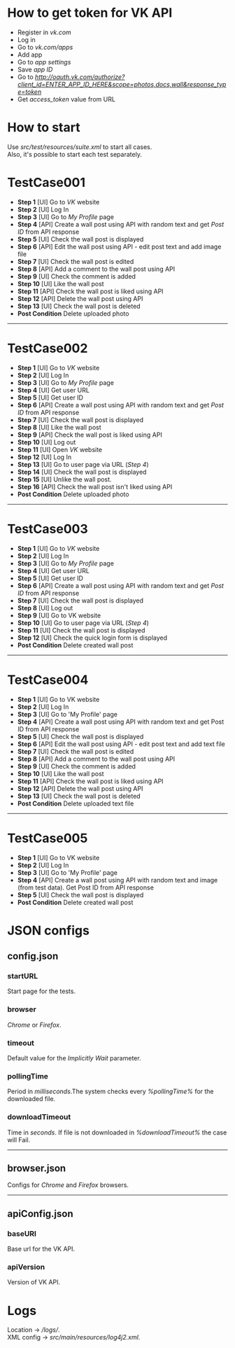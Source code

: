 # How to get token for VK API
* Register in *vk.com*
* Log in
* Go to *vk.com/apps*
* Add app
* Go to *app settings*
* Save *app ID*
* Go to *http://oauth.vk.com/authorize?client_id=ENTER_APP_ID_HERE&scope=photos,docs,wall&response_type=token*
* Get *access_token* value from URL
# How to start
Use *src/test/resources/suite.xml* to start all cases.  
Also, it's possible to start each test separately.
# TestCase001
* **Step 1** [UI] Go to *VK* website
* **Step 2** [UI] Log In
* **Step 3** [UI] Go to *My Profile* page
* **Step 4** [API] Create a wall post using API with random text and get *Post ID* from API response
* **Step 5** [UI] Check the wall post is displayed
* **Step 6** [API] Edit the wall post using API - edit post text and add image file
* **Step 7** [UI] Check the wall post is edited
* **Step 8** [API] Add a comment to the wall post using API
* **Step 9** [UI] Check the comment is added
* **Step 10** [UI] Like the wall post
* **Step 11** [API] Check the wall post is liked using API
* **Step 12** [API] Delete the wall post using API
* **Step 13** [UI] Check the wall post is deleted
* **Post Condition** Delete uploaded photo
***
# TestCase002
* **Step 1** [UI] Go to *VK* website
* **Step 2** [UI] Log In
* **Step 3** [UI] Go to *My Profile* page
* **Step 4** [UI] Get user URL
* **Step 5** [UI] Get user ID
* **Step 6** [API] Create a wall post using API with random text and get *Post ID* from API response
* **Step 7** [UI] Check the wall post is displayed
* **Step 8** [UI] Like the wall post
* **Step 9** [API] Check the wall post is liked using API
* **Step 10** [UI] Log out
* **Step 11** [UI] Open *VK* website
* **Step 12** [UI] Log In
* **Step 13** [UI] Go to user page via URL (*Step 4*)
* **Step 14** [UI] Check the wall post is displayed
* **Step 15** [UI] Unlike the wall post.
* **Step 16** [API] Check the wall post isn't liked using API
* **Post Condition** Delete uploaded photo
***
# TestCase003
* **Step 1** [UI] Go to *VK* website
* **Step 2** [UI] Log In
* **Step 3** [UI] Go to *My Profile* page
* **Step 4** [UI] Get user URL
* **Step 5** [UI] Get user ID
* **Step 6** [API] Create a wall post using API with random text and get *Post ID* from API response
* **Step 7** [UI] Check the wall post is displayed
* **Step 8** [UI] Log out
* **Step 9** [UI] Go to VK website
* **Step 10** [UI] Go to user page via URL (*Step 4*)
* **Step 11** [UI] Check the wall post is displayed
* **Step 12** [UI] Check the quick login form is displayed
* **Post Condition** Delete created wall post
***
# TestCase004
* **Step 1** [UI] Go to VK website
* **Step 2** [UI] Log In
* **Step 3** [UI] Go to 'My Profile' page
* **Step 4** [API] Create a wall post using API with random text and get Post ID from API response
* **Step 5** [UI] Check the wall post is displayed
* **Step 6** [API] Edit the wall post using API - edit post text and add text file
* **Step 7** [UI] Check the wall post is edited
* **Step 8** [API] Add a comment to the wall post using API
* **Step 9** [UI] Check the comment is added
* **Step 10** [UI] Like the wall post
* **Step 11** [API] Check the wall post is liked using API
* **Step 12** [API] Delete the wall post using API
* **Step 13** [UI] Check the wall post is deleted
* **Post Condition** Delete uploaded text file
***
# TestCase005
* **Step 1** [UI] Go to VK website
* **Step 2** [UI] Log In
* **Step 3** [UI] Go to 'My Profile' page
* **Step 4** [API] Create a wall post using API with random text and image (from test data). Get Post ID from API response
* **Step 5** [UI] Check the wall post is displayed
* **Post Condition** Delete created wall post
# JSON configs
## config.json
### startURL
Start page for the tests.
### browser
*Chrome* or *Firefox*.
### timeout
Default value for the *Implicitly Wait* parameter.
### pollingTime
Period in *milliseconds*.The system checks every *%pollingTime%* for the downloaded file.
### downloadTimeout
Time in *seconds*. If file is not downloaded in *%downloadTimeout%* the case will Fail.
***
## browser.json
Configs for *Chrome* and *Firefox* browsers.
***
## apiConfig.json
### baseURI
Base url for the VK API.
### apiVersion
Version of VK API.
# Logs
Location -> */logs/*.  
XML config -> *src/main/resources/log4j2.xml*.
